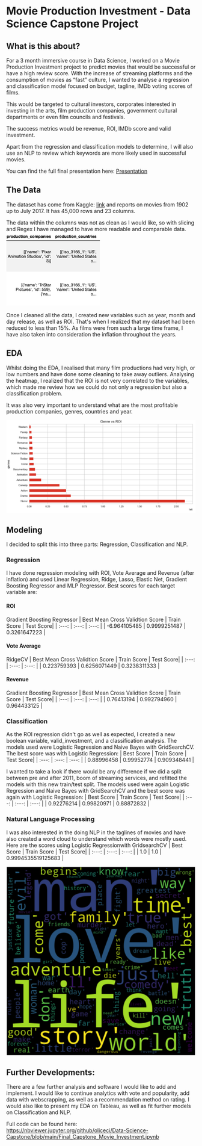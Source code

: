 # Movie Production Investment - Data Science Capstone Project
## What is this about?
For a 3 month immersive course in Data Science, I worked on a Movie Production Investment project to predict movies that would be successful or have a high review score. With the increase of streaming platforms and the consumption of movies as “fast” culture, I wanted to analyse a regression and classification model focused on budget, tagline, IMDb voting scores of films.

This would be targeted to cultural investors, corporates interested in investing in the arts, film production companies, government cultural departments or even film councils and festivals.

The success metrics would be revenue, ROI, IMDb score and valid investment.

Apart from the regression and classification models to determine, I will also use an NLP to review which keywords are more likely used in successful movies.

You can find the full final presentation here: [Presentation](https://drive.google.com/file/d/13ArjcJvJxSgU26o6gYyKnUr5I4HkOlHa/view)

## The Data
The dataset has come from Kaggle: [link](https://www.kaggle.com/rounakbanik/the-movies-dataset?select=movies_metadata.csv) and reports on movies from 1902 up to July 2017. It has 45,000 rows and 23 columns.

The data within the columns was not as clean as I would like, so with slicing and Regex I have managed to have more readable and comparable data. ![](column_clean.png)

Once I cleaned all the data, I created new variables such as year, month and day release, as well as ROI. That's when I realized that my dataset had been reduced to less than 15%. As films were from such a large time frame, I have also taken into consideration the inflation throughout the years.

## EDA
Whilst doing the EDA, I realised that many film productions had very high, or low numbers and have done some cleaning to take away outliers. Analysing the heatmap, I realized that the ROI is not very correlated to the variables, which made me review how we could do not only a regression but also a classification problem. 

It was also very important to understand what are the most profitable production companies, genres, countries and year. 

![](EDA_genres.png)

## Modeling
I decided to split this into three parts: Regression, Classification and NLP.

### Regression
I have done regression modeling with ROI, Vote Average and Revenue (after inflation) and used Linear Regression, Ridge, Lasso, Elastic Net, Gradient Boosting Regressor and MLP Regressor. Best scores for each target variable are:

#### ROI
Gradient Boosting Regressor
| Best Mean Cross Validtion Score | Train Score | Test Score|
| :---: | :---: | :---: |
| -6.964105485 | 0.9999251487 | 0.3261647223 |


#### Vote Average
RidgeCV
| Best Mean Cross Validtion Score | Train Score | Test Score|
| :---: | :---: | :---: |
| 0.223759393 | 0.6256071449 | 0.3238311333 |


#### Revenue
Gradient Boosting Regressor
| Best Mean Cross Validtion Score | Train Score | Test Score|
| :---: | :---: | :---: |
| 0.76413194 | 0.992794960 | 0.964433125 |


### Classification
As the ROI regression didn't go as well as expected, I created a new boolean variable, valid_investment, and a classification analysis. The models used were Logistic Regression and Naive Bayes with GridSearchCV. The best score was with Logistic Regression:
| Best Score | Train Score | Test Score|
| :---: | :---: | :---: |
| 0.88996458 | 0.99952774 | 0.909348441 |

I wanted to take a look if there would be any difference if we did a split between pre and after 2011, boom of streaming services, and refitted the models with this new train/test split. The models used were again Logistic Regression and Naive Bayes with GridSearchCV and the best score was again with Logistic Regression:
| Best Score | Train Score | Test Score|
| :---: | :---: | :---: |
| 0.92276214 | 0.99820971 | 0.88872832 |

### Natural Language Processing
I was also interested in the doing NLP in the taglines of movies and have also created a word cloud to understand which words were mostly used. 
Here are the scores using Logistic Regressionwith GridsearchCV
| Best Score | Train Score | Test Score|
| :---: | :---: | :---: |
| 1.0 | 1.0 | 0.9994535519125683 |

![](word_cloud.png)

## Further Developments:
There are a few further analysis and software I would like to add and implement. I would like to continue analytics with vote and popularity, add data with webscrapping, as well as a recommendation method on rating. I would also like to present my EDA on Tableau, as well as fit further models on Classification and NLP.

Full code can be found here: 
https://nbviewer.jupyter.org/github/oliceci/Data-Science-Capstone/blob/main/Final_Capstone_Movie_Investment.ipynb
